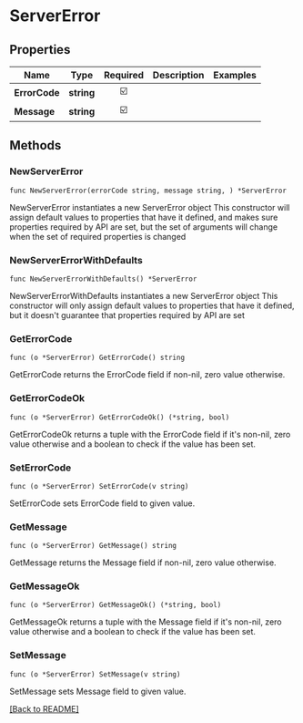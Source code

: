 # ServerError


## Properties
| Name | Type | Required | Description | Examples |
|------------|:-------------:|:-------------:|-------------|:-------------:|
| **ErrorCode** | **string** | ☑️ |  |  |
| **Message** | **string** | ☑️ |  |  |

## Methods

### NewServerError

`func NewServerError(errorCode string, message string, ) *ServerError`

NewServerError instantiates a new ServerError object
This constructor will assign default values to properties that have it defined,
and makes sure properties required by API are set, but the set of arguments
will change when the set of required properties is changed

### NewServerErrorWithDefaults

`func NewServerErrorWithDefaults() *ServerError`

NewServerErrorWithDefaults instantiates a new ServerError object
This constructor will only assign default values to properties that have it defined,
but it doesn't guarantee that properties required by API are set

### GetErrorCode

`func (o *ServerError) GetErrorCode() string`

GetErrorCode returns the ErrorCode field if non-nil, zero value otherwise.

### GetErrorCodeOk

`func (o *ServerError) GetErrorCodeOk() (*string, bool)`

GetErrorCodeOk returns a tuple with the ErrorCode field if it's non-nil, zero value otherwise
and a boolean to check if the value has been set.

### SetErrorCode

`func (o *ServerError) SetErrorCode(v string)`

SetErrorCode sets ErrorCode field to given value.


### GetMessage

`func (o *ServerError) GetMessage() string`

GetMessage returns the Message field if non-nil, zero value otherwise.

### GetMessageOk

`func (o *ServerError) GetMessageOk() (*string, bool)`

GetMessageOk returns a tuple with the Message field if it's non-nil, zero value otherwise
and a boolean to check if the value has been set.

### SetMessage

`func (o *ServerError) SetMessage(v string)`

SetMessage sets Message field to given value.



[[Back to README]](../../README.md)


